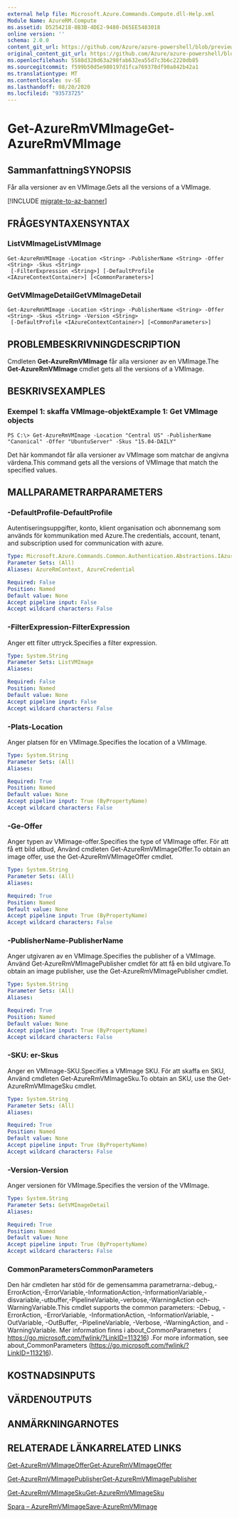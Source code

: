 ```yaml
---
external help file: Microsoft.Azure.Commands.Compute.dll-Help.xml
Module Name: AzureRM.Compute
ms.assetid: D5254218-8B3B-4DE2-9480-D65EE5483018
online version: ''
schema: 2.0.0
content_git_url: https://github.com/Azure/azure-powershell/blob/preview/src/ResourceManager/Compute/Stack/Commands.Compute/help/Get-AzureRmVMImage.md
original_content_git_url: https://github.com/Azure/azure-powershell/blob/preview/src/ResourceManager/Compute/Stack/Commands.Compute/help/Get-AzureRmVMImage.md
ms.openlocfilehash: 5588d320d63a298fab632ea55d7c3b6c2220db85
ms.sourcegitcommit: f599b50d5e980197d1fca769378df90a842b42a1
ms.translationtype: MT
ms.contentlocale: sv-SE
ms.lasthandoff: 08/20/2020
ms.locfileid: "93573725"
---
```

# <span data-ttu-id="5f2e7-101">Get-AzureRmVMImage</span><span class="sxs-lookup"><span data-stu-id="5f2e7-101">Get-AzureRmVMImage</span></span>

## <span data-ttu-id="5f2e7-102">Sammanfattning</span><span class="sxs-lookup"><span data-stu-id="5f2e7-102">SYNOPSIS</span></span>
<span data-ttu-id="5f2e7-103">Får alla versioner av en VMImage.</span><span class="sxs-lookup"><span data-stu-id="5f2e7-103">Gets all the versions of a VMImage.</span></span>

[!INCLUDE [migrate-to-az-banner](../../includes/migrate-to-az-banner.md)]

## <span data-ttu-id="5f2e7-104">FRÅGESYNTAXEN</span><span class="sxs-lookup"><span data-stu-id="5f2e7-104">SYNTAX</span></span>

### <span data-ttu-id="5f2e7-105">ListVMImage</span><span class="sxs-lookup"><span data-stu-id="5f2e7-105">ListVMImage</span></span>
```
Get-AzureRmVMImage -Location <String> -PublisherName <String> -Offer <String> -Skus <String>
 [-FilterExpression <String>] [-DefaultProfile <IAzureContextContainer>] [<CommonParameters>]
```

### <span data-ttu-id="5f2e7-106">GetVMImageDetail</span><span class="sxs-lookup"><span data-stu-id="5f2e7-106">GetVMImageDetail</span></span>
```
Get-AzureRmVMImage -Location <String> -PublisherName <String> -Offer <String> -Skus <String> -Version <String>
 [-DefaultProfile <IAzureContextContainer>] [<CommonParameters>]
```

## <span data-ttu-id="5f2e7-107">PROBLEMBESKRIVNING</span><span class="sxs-lookup"><span data-stu-id="5f2e7-107">DESCRIPTION</span></span>
<span data-ttu-id="5f2e7-108">Cmdleten **Get-AzureRmVMImage** får alla versioner av en VMImage.</span><span class="sxs-lookup"><span data-stu-id="5f2e7-108">The **Get-AzureRmVMImage** cmdlet gets all the versions of a VMImage.</span></span>

## <span data-ttu-id="5f2e7-109">BESKRIVS</span><span class="sxs-lookup"><span data-stu-id="5f2e7-109">EXAMPLES</span></span>

### <span data-ttu-id="5f2e7-110">Exempel 1: skaffa VMImage-objekt</span><span class="sxs-lookup"><span data-stu-id="5f2e7-110">Example 1: Get VMImage objects</span></span>
```
PS C:\> Get-AzureRmVMImage -Location "Central US" -PublisherName "Canonical" -Offer "UbuntuServer" -Skus "15.04-DAILY"
```

<span data-ttu-id="5f2e7-111">Det här kommandot får alla versioner av VMImage som matchar de angivna värdena.</span><span class="sxs-lookup"><span data-stu-id="5f2e7-111">This command gets all the versions of VMImage that match the specified values.</span></span>

## <span data-ttu-id="5f2e7-112">MALLPARAMETRAR</span><span class="sxs-lookup"><span data-stu-id="5f2e7-112">PARAMETERS</span></span>

### <span data-ttu-id="5f2e7-113">-DefaultProfile</span><span class="sxs-lookup"><span data-stu-id="5f2e7-113">-DefaultProfile</span></span>
<span data-ttu-id="5f2e7-114">Autentiseringsuppgifter, konto, klient organisation och abonnemang som används för kommunikation med Azure.</span><span class="sxs-lookup"><span data-stu-id="5f2e7-114">The credentials, account, tenant, and subscription used for communication with azure.</span></span>

```yaml
Type: Microsoft.Azure.Commands.Common.Authentication.Abstractions.IAzureContextContainer
Parameter Sets: (All)
Aliases: AzureRmContext, AzureCredential

Required: False
Position: Named
Default value: None
Accept pipeline input: False
Accept wildcard characters: False
```

### <span data-ttu-id="5f2e7-115">-FilterExpression</span><span class="sxs-lookup"><span data-stu-id="5f2e7-115">-FilterExpression</span></span>
<span data-ttu-id="5f2e7-116">Anger ett filter uttryck.</span><span class="sxs-lookup"><span data-stu-id="5f2e7-116">Specifies a filter expression.</span></span>

```yaml
Type: System.String
Parameter Sets: ListVMImage
Aliases: 

Required: False
Position: Named
Default value: None
Accept pipeline input: False
Accept wildcard characters: False
```

### <span data-ttu-id="5f2e7-117">-Plats</span><span class="sxs-lookup"><span data-stu-id="5f2e7-117">-Location</span></span>
<span data-ttu-id="5f2e7-118">Anger platsen för en VMImage.</span><span class="sxs-lookup"><span data-stu-id="5f2e7-118">Specifies the location of a VMImage.</span></span>

```yaml
Type: System.String
Parameter Sets: (All)
Aliases: 

Required: True
Position: Named
Default value: None
Accept pipeline input: True (ByPropertyName)
Accept wildcard characters: False
```

### <span data-ttu-id="5f2e7-119">-Ge</span><span class="sxs-lookup"><span data-stu-id="5f2e7-119">-Offer</span></span>
<span data-ttu-id="5f2e7-120">Anger typen av VMImage-offer.</span><span class="sxs-lookup"><span data-stu-id="5f2e7-120">Specifies the type of VMImage offer.</span></span>
<span data-ttu-id="5f2e7-121">För att få ett bild utbud, Använd cmdleten Get-AzureRmVMImageOffer.</span><span class="sxs-lookup"><span data-stu-id="5f2e7-121">To obtain an image offer, use the Get-AzureRmVMImageOffer cmdlet.</span></span>

```yaml
Type: System.String
Parameter Sets: (All)
Aliases: 

Required: True
Position: Named
Default value: None
Accept pipeline input: True (ByPropertyName)
Accept wildcard characters: False
```

### <span data-ttu-id="5f2e7-122">-PublisherName</span><span class="sxs-lookup"><span data-stu-id="5f2e7-122">-PublisherName</span></span>
<span data-ttu-id="5f2e7-123">Anger utgivaren av en VMImage.</span><span class="sxs-lookup"><span data-stu-id="5f2e7-123">Specifies the publisher of a VMImage.</span></span>
<span data-ttu-id="5f2e7-124">Använd Get-AzureRmVMImagePublisher cmdlet för att få en bild utgivare.</span><span class="sxs-lookup"><span data-stu-id="5f2e7-124">To obtain an image publisher, use the Get-AzureRmVMImagePublisher cmdlet.</span></span>

```yaml
Type: System.String
Parameter Sets: (All)
Aliases: 

Required: True
Position: Named
Default value: None
Accept pipeline input: True (ByPropertyName)
Accept wildcard characters: False
```

### <span data-ttu-id="5f2e7-125">-SKU: er</span><span class="sxs-lookup"><span data-stu-id="5f2e7-125">-Skus</span></span>
<span data-ttu-id="5f2e7-126">Anger en VMImage-SKU.</span><span class="sxs-lookup"><span data-stu-id="5f2e7-126">Specifies a VMImage SKU.</span></span>
<span data-ttu-id="5f2e7-127">För att skaffa en SKU, Använd cmdleten Get-AzureRmVMImageSku.</span><span class="sxs-lookup"><span data-stu-id="5f2e7-127">To obtain an SKU, use the Get-AzureRmVMImageSku cmdlet.</span></span>

```yaml
Type: System.String
Parameter Sets: (All)
Aliases: 

Required: True
Position: Named
Default value: None
Accept pipeline input: True (ByPropertyName)
Accept wildcard characters: False
```

### <span data-ttu-id="5f2e7-128">-Version</span><span class="sxs-lookup"><span data-stu-id="5f2e7-128">-Version</span></span>
<span data-ttu-id="5f2e7-129">Anger versionen för VMImage.</span><span class="sxs-lookup"><span data-stu-id="5f2e7-129">Specifies the version of the VMImage.</span></span>

```yaml
Type: System.String
Parameter Sets: GetVMImageDetail
Aliases: 

Required: True
Position: Named
Default value: None
Accept pipeline input: True (ByPropertyName)
Accept wildcard characters: False
```

### <span data-ttu-id="5f2e7-130">CommonParameters</span><span class="sxs-lookup"><span data-stu-id="5f2e7-130">CommonParameters</span></span>
<span data-ttu-id="5f2e7-131">Den här cmdleten har stöd för de gemensamma parametrarna:-debug,-ErrorAction,-ErrorVariable,-InformationAction,-InformationVariable,-disvariable,-utbuffer,-PipelineVariable,-verbose,-WarningAction och-WarningVariable.</span><span class="sxs-lookup"><span data-stu-id="5f2e7-131">This cmdlet supports the common parameters: -Debug, -ErrorAction, -ErrorVariable, -InformationAction, -InformationVariable, -OutVariable, -OutBuffer, -PipelineVariable, -Verbose, -WarningAction, and -WarningVariable.</span></span> <span data-ttu-id="5f2e7-132">Mer information finns i about_CommonParameters ( https://go.microsoft.com/fwlink/?LinkID=113216) .</span><span class="sxs-lookup"><span data-stu-id="5f2e7-132">For more information, see about_CommonParameters (https://go.microsoft.com/fwlink/?LinkID=113216).</span></span>

## <span data-ttu-id="5f2e7-133">KOSTNADS</span><span class="sxs-lookup"><span data-stu-id="5f2e7-133">INPUTS</span></span>

## <span data-ttu-id="5f2e7-134">VÄRDEN</span><span class="sxs-lookup"><span data-stu-id="5f2e7-134">OUTPUTS</span></span>

## <span data-ttu-id="5f2e7-135">ANMÄRKNINGAR</span><span class="sxs-lookup"><span data-stu-id="5f2e7-135">NOTES</span></span>

## <span data-ttu-id="5f2e7-136">RELATERADE LÄNKAR</span><span class="sxs-lookup"><span data-stu-id="5f2e7-136">RELATED LINKS</span></span>

[<span data-ttu-id="5f2e7-137">Get-AzureRmVMImageOffer</span><span class="sxs-lookup"><span data-stu-id="5f2e7-137">Get-AzureRmVMImageOffer</span></span>](./Get-AzureRmVMImageOffer.md)

[<span data-ttu-id="5f2e7-138">Get-AzureRmVMImagePublisher</span><span class="sxs-lookup"><span data-stu-id="5f2e7-138">Get-AzureRmVMImagePublisher</span></span>](./Get-AzureRmVMImagePublisher.md)

[<span data-ttu-id="5f2e7-139">Get-AzureRmVMImageSku</span><span class="sxs-lookup"><span data-stu-id="5f2e7-139">Get-AzureRmVMImageSku</span></span>](./Get-AzureRmVMImageSku.md)

[<span data-ttu-id="5f2e7-140">Spara – AzureRmVMImage</span><span class="sxs-lookup"><span data-stu-id="5f2e7-140">Save-AzureRmVMImage</span></span>](./Save-AzureRmVMImage.md)


